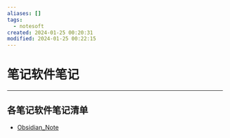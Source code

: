 ```yaml
---
aliases: []
tags:
  - notesoft
created: 2024-01-25 00:20:31
modified: 2024-01-25 00:22:15
---
```

# 笔记软件笔记

---

## 各笔记软件笔记清单

* [Obsidian_Note](Obsidian/Obsidian_Note.md)

